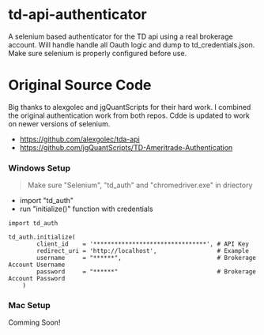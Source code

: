 # td-api-authenticator
A selenium based authenticator for the TD api using a real brokerage account.  Will handle handle all Oauth logic and dump to td_credentials.json. Make sure selenium is properly configured before use.

# Original Source Code
Big thanks to alexgolec and jgQuantScripts for their hard work.  I combined the original authentication work from both repos.  Cdde is updated to work on newer versions of selenium.
- https://github.com/alexgolec/tda-api
- https://github.com/jgQuantScripts/TD-Ameritrade-Authentication

### Windows Setup
> Make sure "Selenium", "td_auth" and "chromedriver.exe" in driectory
- import "td_auth"
- run "initialize()" function with credentials

```
import td_auth

td_auth.initialize(
        client_id    = '********************************', # API Key
        redirect_uri = 'http://localhost',                 # Example
        username     = "******",                           # Brokerage Account Username
        password     = "******"                            # Brokerage Account Password
    )
```

### Mac Setup
Comming Soon!
